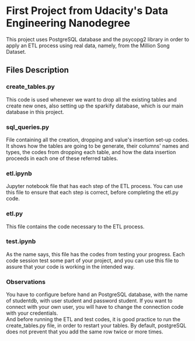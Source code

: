 # First Project from Udacity's Data Engineering Nanodegree

This project uses PostgreSQL database and the psycopg2 library in order to apply an ETL process using real data, namely, from the Million Song Dataset.

## Files Description

### create_tables.py

This code is used whenever we want to drop all the existing tables and create new ones, also setting up the sparkify database, which is our main database in this project.


### sql_queries.py

File containing all the creation, dropping and value's insertion set-up codes. It shows how the tables are going to be generate, their columns' names and types,
the codes from dropping each table, and how the data insertion proceeds in each one of these referred tables.

### etl.ipynb

Jupyter notebook file that has each step of the ETL process. You can use this file to ensure that each step is correct, before completing the etl.py code.

### etl.py

This file contains the code necessary to the ETL process.

### test.ipynb

As the name says, this file has the codes from testing your progress. Each code session test some part of your project, and you can use this file to assure that your code
is working in the intended way. 


### Observations

You have to configure before hand an PostgreSQL database, with the name of studentdb, with user student and password student. If you want to connect with your own user,
you will have to change the connection code with your credentials.<br>
And before running the ETL and test codes, it is good practice to run the create_tables.py file, in order to restart your tables.
By default, postgreSQL does not prevent that you add the same row twice or more times.

